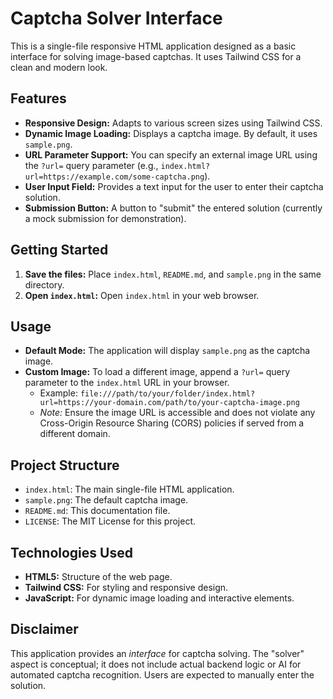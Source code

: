 # Captcha Solver Interface

This is a single-file responsive HTML application designed as a basic interface for solving image-based captchas. It uses Tailwind CSS for a clean and modern look.

## Features

*   **Responsive Design:** Adapts to various screen sizes using Tailwind CSS.
*   **Dynamic Image Loading:** Displays a captcha image. By default, it uses `sample.png`.
*   **URL Parameter Support:** You can specify an external image URL using the `?url=` query parameter (e.g., `index.html?url=https://example.com/some-captcha.png`).
*   **User Input Field:** Provides a text input for the user to enter their captcha solution.
*   **Submission Button:** A button to "submit" the entered solution (currently a mock submission for demonstration).

## Getting Started

1.  **Save the files:** Place `index.html`, `README.md`, and `sample.png` in the same directory.
2.  **Open `index.html`:** Open `index.html` in your web browser.

## Usage

*   **Default Mode:** The application will display `sample.png` as the captcha image.
*   **Custom Image:** To load a different image, append a `?url=` query parameter to the `index.html` URL in your browser.
    *   Example: `file:///path/to/your/folder/index.html?url=https://your-domain.com/path/to/your-captcha-image.png`
    *   *Note:* Ensure the image URL is accessible and does not violate any Cross-Origin Resource Sharing (CORS) policies if served from a different domain.

## Project Structure

*   `index.html`: The main single-file HTML application.
*   `sample.png`: The default captcha image.
*   `README.md`: This documentation file.
*   `LICENSE`: The MIT License for this project.

## Technologies Used

*   **HTML5:** Structure of the web page.
*   **Tailwind CSS:** For styling and responsive design.
*   **JavaScript:** For dynamic image loading and interactive elements.

## Disclaimer

This application provides an *interface* for captcha solving. The "solver" aspect is conceptual; it does not include actual backend logic or AI for automated captcha recognition. Users are expected to manually enter the solution.